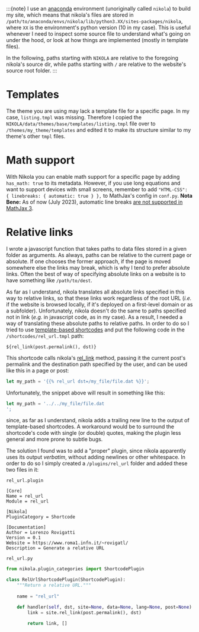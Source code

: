 <!--
.. title: Nikola tips
.. slug: nikola
.. date: 2023-07-02 21:41:48 UTC+02:00
.. tags: nikola, tips
.. category: development
.. link: 
.. description: 
.. type: text
-->

:::{note}
I use an [anaconda](https://www.anaconda.com/) environment (unoriginally called `nikola`) to build my site, which means that nikola's files are stored in `/path/to/anaconda/envs/nikola/lib/python3.XX/sites-packages/nikola`, where `XX` is the environment's python version (10 in my case). This is useful whenever I need to inspect some source file to understand what's going on under the hood, or look at how things are implemented (mostly in template files).

In the following, paths starting with `NIKOLA` are relative to the foregoing nikola's source dir, while paths starting with `/` are relative to the website's source root folder.
:::

# Templates

The theme you are using may lack a template file for a specific page. In my case, `listing.tmpl` was missing. Therefore I copied the `NIKOLA/data/themes/base/templates/listing.tmpl` file over to `/themes/my_theme/templates` and edited it to make its structure similar to my theme's other `tmpl` files.

# Math support

With Nikola you can enable math support for a specific page by adding `has_math: true` to its metadata. However, if you use long equations and want to support devices with small screens, remember to add `"HTML-CSS": { linebreaks: { automatic: true } },` to MathJax's config in `conf.py`. **Nota Bene:** As of now (July 2023), automatic line breaks [are not supported in MathJax 3](https://docs.mathjax.org/en/latest/output/linebreaks.html).

# Relative links

I wrote a javascript function that takes paths to data files stored in a given folder as arguments. As always, paths can be relative to the current page or absolute. If one chooses the former approach, if the page is moved somewhere else the links may break, which is why I tend to prefer absolute links. Often the best of way of specifying absolute links on a website is to have something like `/path/to/dest`. 

As far as I understand, nikola translates all absolute links specified in this way to relative links, so that these links work regardless of the root URL (*i.e.* if the website is browsed locally, if it's deployed on a first-level domain or as a subfolder). Unfortunately, nikola doesn't do the same to paths specified not in link (*e.g.* in javascript code, as in my case). As a result, I needed a way of translating these absolute paths to relative paths. In order to do so I tried to use [template-based shortcodes](https://getnikola.com/extending.html#template-based-shortcodes) and put the following code in the `/shortcodes/rel_url.tmpl` path:

```
${rel_link(post.permalink(), dst)} 
```

This shortcode calls nikola's [rel_link](https://docs.getnikola.com/en/latest/nikola.html#nikola.nikola.Nikola.rel_link) method, passing it the current post's permalink and the destination path specified by the user, and can be used like this in a page or post:

```javascript
let my_path = '{{% rel_url dst=/my_file/file.dat %}}';
```

Unfortunately, the snippet above will result in something like this:

```javascript
let my_path = '../../my_file/file.dat
';
```

since, as far as I understand, nikola adds a trailing new line to the output of template-based shortcodes. A workaround would be to surround the shortcode's code with single (or double) quotes, making the plugin less general and more prone to subtle bugs.

The solution I found was to add a "proper" plugin, since nikola apparently uses its output *verbatim*, without adding newlines or other whitespace. In order to do so I simply created a `/plugins/rel_url` folder and added these two files in it:

`rel_url.plugin`
```
[Core]
Name = rel_url
Module = rel_url

[Nikola]
PluginCategory = Shortcode

[Documentation]
Author = Lorenzo Rovigatti
Version = 0.1
Website = https://www.roma1.infn.it/~rovigatl/
Description = Generate a relative URL
```

`rel_url.py`
```python
from nikola.plugin_categories import ShortcodePlugin

class RelUrlShortcodePlugin(ShortcodePlugin):
    """Return a relative URL."""
    
    name = "rel_url"

    def handler(self, dst, site=None, data=None, lang=None, post=None):
        link = site.rel_link(post.permalink(), dst)
        
        return link, []
```
